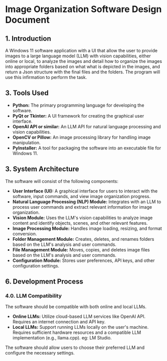 # Image Organization Software Design Document

## 1. Introduction

A Windows 11 software application with a UI that allow the user to provide images to a large language model (LLM) with vision capabilities, either online or local, to analyze the images and detail how to organize the images into appropriate folders based on what what is depicted in the images, and return a Json structure with the final files and the folders. The program will use this infirmation to perform the task.

## 3. Tools Used

*   **Python:** The primary programming language for developing the software.
*   **PyQt or Tkinter:** A UI framework for creating the graphical user interface.
*   **OpenAI API or similar:** An LLM API for natural language processing and vision capabilities.
*   **OpenCV or Pillow:** An image processing library for handling image manipulation.
*   **PyInstaller:** A tool for packaging the software into an executable file for Windows 11.

## 3. System Architecture

The software will consist of the following components:

*   **User Interface (UI):** A graphical interface for users to interact with the software, input commands, and view image organization progress.
*   **Natural Language Processing (NLP) Module:** Integrates with an LLM to process user commands and extract relevant information for image organization.
*   **Vision Module:** Uses the LLM's vision capabilities to analyze image content and identify objects, scenes, and other relevant features.
*   **Image Processing Module:** Handles image loading, resizing, and format conversion.
*   **Folder Management Module:** Creates, deletes, and renames folders based on the LLM's analysis and user commands.
*   **File Management Module:** Moves, copies, and deletes image files based on the LLM's analysis and user commands.
*   **Configuration Module:** Stores user preferences, API keys, and other configuration settings.

## 6. Development Process

### 4.0. LLM Compatibility

The software should be compatible with both online and local LLMs.

*   **Online LLMs:** Utilize cloud-based LLM services like OpenAI API. Requires an internet connection and API key.
*   **Local LLMs:** Support running LLMs locally on the user's machine. Requires sufficient hardware resources and a compatible LLM implementation (e.g., llama.cpp). eg: LM Studio.

The software should allow users to choose their preferred LLM and configure the necessary settings.